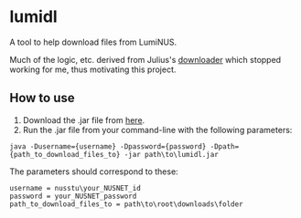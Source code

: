 # lumidl
A tool to help download files from LumiNUS.

Much of the logic, etc. derived from Julius's [downloader](https://github.com/indocomsoft/fluminurs) which stopped working for me, thus motivating this project.

## How to use
1. Download the .jar file from [here](https://github.com/snajef/lumidl/releases).
2. Run the .jar file from your command-line with the following parameters:
```
java -Dusername={username} -Dpassword={password} -Dpath={path_to_download_files_to} -jar path\to\lumidl.jar
```
The parameters should correspond to these:
```
username = nusstu\your_NUSNET_id
password = your_NUSNET_password
path_to_download_files_to = path\to\root\downloads\folder
```
